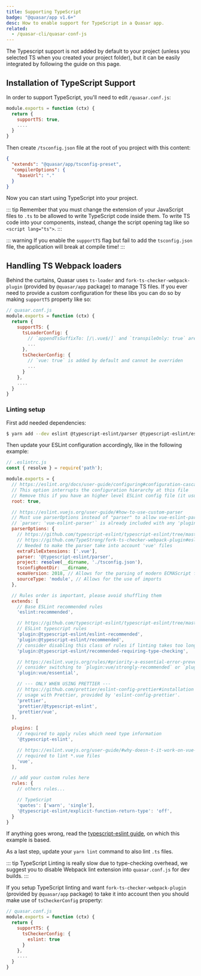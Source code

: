 ```yaml
---
title: Supporting TypeScript
badge: "@quasar/app v1.6+"
desc: How to enable support for TypeScript in a Quasar app.
related:
  - /quasar-cli/quasar-conf-js
---
```


The Typescript support is not added by default to your project (unless you selected TS when you created your project folder), but it can be easily integrated by following the guide on this page.

## Installation of TypeScript Support

In order to support TypeScript, you'll need to edit `/quasar.conf.js`:

```js
module.exports = function (ctx) {
  return {
    supportTS: true,
    ....
  }
}
```

Then create `/tsconfig.json` file at the root of you project with this content:

```json
{
  "extends": "@quasar/app/tsconfig-preset",
  "compilerOptions": {
    "baseUrl": "."
  }
}
```

Now you can start using TypeScript into your project.

::: tip
Remember that you must change the extension of your JavaScript files to `.ts` to be allowed to write TypeScript code inside them. To write TS code into your components, instead, change the script opening tag like so `<script lang="ts">`.
:::

::: warning
If you enable the `supportTS` flag but fail to add the `tsconfig.json` file, the application will break at compile time!
:::

## Handling TS Webpack loaders

Behind the curtains, Quasar uses `ts-loader` and `fork-ts-checker-webpack-plugin` (provided by `@quasar/app` package) to manage TS files. If you ever need to provide a custom configuration for these libs you can do so by making `supportTS` property like so:

```js
// quasar.conf.js
module.exports = function (ctx) {
  return {
    supportTS: {
      tsLoaderConfig: {
        // `appendTsSuffixTo: [/\.vue$/]` and `transpileOnly: true` are added by default and cannot be overriden
        ...
      },
      tsCheckerConfig: {
        // `vue: true` is added by default and cannot be overriden
        ...
      }
    },
    ....
  }
}
```

### Linting setup

First add needed dependencies:

```bash
$ yarn add --dev eslint @typescript-eslint/parser @typescript-eslint/eslint-plugin
```

Then update your ESLint configuration accordingly, like in the following example:

```js
// .eslintrc.js
const { resolve } = require('path');

module.exports = {
  // https://eslint.org/docs/user-guide/configuring#configuration-cascading-and-hierarchy
  // This option interrupts the configuration hierarchy at this file
  // Remove this if you have an higher level ESLint config file (it usually happens into a monorepos)
  root: true,

  // https://eslint.vuejs.org/user-guide/#how-to-use-custom-parser
  // Must use parserOptions instead of "parser" to allow vue-eslint-parser to keep working
  // `parser: 'vue-eslint-parser'` is already included with any 'plugin:vue/**' config and should be omitted
  parserOptions: {
    // https://github.com/typescript-eslint/typescript-eslint/tree/master/packages/parser#configuration
    // https://github.com/TypeStrong/fork-ts-checker-webpack-plugin#eslint
    // Needed to make the parser take into account 'vue' files
    extraFileExtensions: ['.vue'],
    parser: '@typescript-eslint/parser',
    project: resolve(__dirname, './tsconfig.json'),
    tsconfigRootDir: __dirname,
    ecmaVersion: 2018, // Allows for the parsing of modern ECMAScript features
    sourceType: 'module', // Allows for the use of imports
  },

  // Rules order is important, please avoid shuffling them
  extends: [
    // Base ESLint recommended rules
    'eslint:recommended',

    // https://github.com/typescript-eslint/typescript-eslint/tree/master/packages/eslint-plugin#usage
    // ESLint typescript rules
    'plugin:@typescript-eslint/eslint-recommended',
    'plugin:@typescript-eslint/recommended',
    // consider disabling this class of rules if linting takes too long
    'plugin:@typescript-eslint/recommended-requiring-type-checking',

    // https://eslint.vuejs.org/rules/#priority-a-essential-error-prevention
    // consider switching to `plugin:vue/strongly-recommended` or `plugin:vue/recommended` for stricter rules
    'plugin:vue/essential',

    // --- ONLY WHEN USING PRETTIER ---
    // https://github.com/prettier/eslint-config-prettier#installation
    // usage with Prettier, provided by 'eslint-config-prettier'.
    'prettier',
    'prettier/@typescript-eslint',
    'prettier/vue',
  ],

  plugins: [
    // required to apply rules which need type information
    '@typescript-eslint',

    // https://eslint.vuejs.org/user-guide/#why-doesn-t-it-work-on-vue-file
    // required to lint *.vue files
    'vue',
  ],

  // add your custom rules here
  rules: {
    // others rules...

    // TypeScript
    'quotes': ['warn', 'single'],
    '@typescript-eslint/explicit-function-return-type': 'off',
  }
}
```

If anything goes wrong, read the [typescript-eslint guide](https://github.com/typescript-eslint/typescript-eslint/blob/master/docs/getting-started/linting/README.md), on which this example is based.

As a last step, update your `yarn lint` command to also lint `.ts` files.

::: tip
TypeScript Linting is really slow due to type-checking overhead, we suggest you to disable Webpack lint extension into `quasar.conf.js` for dev builds.
:::

If you setup TypeScript linting and want `fork-ts-checker-webpack-plugin` (provided by `@quasar/app` package) to take it into account then you should make use of `tsCheckerConfig` property:

```js
// quasar.conf.js
module.exports = function (ctx) {
  return {
    supportTS: {
      tsCheckerConfig: {
        eslint: true
      }
    },
    ....
  }
}
```
